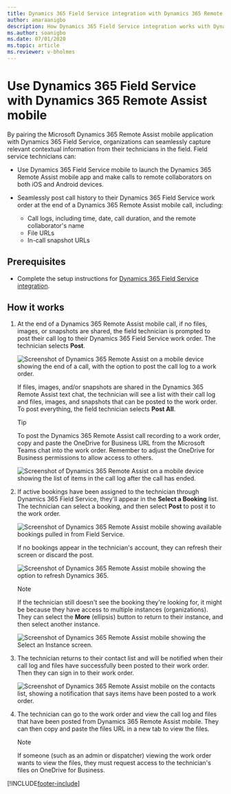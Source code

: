 ```yaml
---
title: Dynamics 365 Field Service integration with Dynamics 365 Remote Assist mobile
author: amaraanigbo
description: How Dynamics 365 Field Service integration works with Dynamics 365 Remote Assist mobile
ms.author: soanigbo
ms.date: 07/01/2020
ms.topic: article
ms.reviewer: v-bholmes
---
```


# Use Dynamics 365 Field Service with Dynamics 365 Remote Assist mobile

By pairing the Microsoft Dynamics 365 Remote Assist mobile application with Dynamics 365 Field Service, organizations can seamlessly capture relevant contextual information from their technicians in the field. Field service technicians can:

- Use Dynamics 365 Field Service mobile to launch the Dynamics 365 Remote Assist mobile app and make calls to remote collaborators on both iOS and Android devices.

- Seamlessly post call history to their Dynamics 365 Field Service work order at the end of a Dynamics 365 Remote Assist mobile call, including:

   - Call logs, including time, date, call duration, and the remote collaborator's name
   - File URLs
   - In-call snapshot URLs

## Prerequisites

- Complete the setup instructions for [Dynamics 365 Field Service integration](../troubleshoot-field-service.md). 

## How it works

1. At the end of a Dynamics 365 Remote Assist mobile call, if no files, images, or snapshots are shared, the field technician is prompted to post their call log to their Dynamics 365 Field Service work order. The technician selects **Post**.

    ![Screenshot of Dynamics 365 Remote Assist on a mobile device showing the end of a call, with the option to post the call log to a work order.](./media/postfs_2.png "Call log")

    If files, images, and/or snapshots are shared in the Dynamics 365 Remote Assist text chat, the technician will see a list with their call log and files, images, and snapshots that can be posted to the work order. To post everything, the field technician selects **Post All**.

    > [!Tip]
    > To post the Dynamics 365 Remote Assist call recording to a work order, copy and paste the OneDrive for Business URL from the Microsoft Teams chat into the work order. Remember to adjust the OneDrive for Business permissions to allow access to others.

    ![Screenshot of Dynamics 365 Remote Assist on a mobile device showing the list of items in the call log after the call has ended.](./media/postfs_1.png) 

3. If active bookings have been assigned to the technician through Dynamics 365 Field Service, they'll appear in the **Select a Booking** list. The technician can select a booking, and then select **Post** to post it to the work order.

    ![Screenshot of Dynamics 365 Remote Assist mobile showing available bookings pulled in from Field Service.](./media/post_1.png "Select Booking")

   If no bookings appear in the technician's account, they can refresh their screen or discard the post.

    ![Screenshot of Dynamics 365 Remote Assist mobile showing the option to refresh Dynamics 365.](./media/post_3.png "No Bookings")

   > [!NOTE]
   > If the technician still doesn't see the booking they're looking for, it might be because they have access to multiple instances (organizations). They can select the **More** (ellipsis) button to return to their instance, and then select another instance. 

    ![Screenshot of Dynamics 365 Remote Assist mobile showing the Select an Instance screen.](./media/post_2.png "Select Instance")

4. The technician returns to their contact list and will be notified when their call log and files have successfully been posted to their work order. Then they can sign in to their work order.

    ![Screenshot of Dynamics 365 Remote Assist mobile on the contacts list, showing a notification that says items have been posted to a work order.](./media/postfs_3.png "End of call notification")

5. The technician can go to the work order and view the call log and files that have been posted from Dynamics 365 Remote Assist mobile. They can then copy and paste the files URL in a new tab to view the files.

    > [!Note]
    > If someone (such as an admin or dispatcher) viewing the work order wants to view the files, they must request access to the technician's files on OneDrive for Business. 

[!INCLUDE[footer-include](../../includes/footer-banner.md)]
